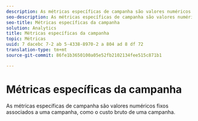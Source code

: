 ```yaml
---
description: As métricas específicas de campanha são valores numéricos fixos associados a uma campanha, como o custo bruto de uma campanha.
seo-description: As métricas específicas de campanha são valores numéricos fixos associados a uma campanha, como o custo bruto de uma campanha.
seo-title: Métricas específicas da campanha
solution: Analytics
title: Métricas específicas da campanha
topic: Métricas
uuid: 7 dacebc 7-2 ab 5-4338-8970-2 a 804 ad 8 df 72
translation-type: tm+mt
source-git-commit: 86fe1b3650100a05e52fb2102134fee515c871b1

---
```



# Métricas específicas da campanha

As métricas específicas de campanha são valores numéricos fixos associados a uma campanha, como o custo bruto de uma campanha.

